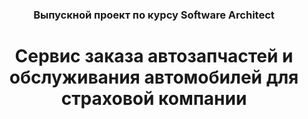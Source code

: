 <h3 style="text-align: center;">Выпускной проект по курсу Software Architect</h3>

<h1 style="text-align: center;">Сервис заказа автозапчастей и обслуживания автомобилей для страховой компании</h1>
